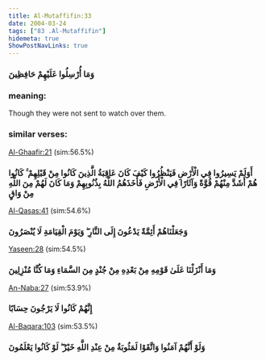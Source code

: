 ```yaml
---
title: Al-Mutaffifin:33
date: 2004-03-24
tags: ["83 .Al-Mutaffifin"]
hidemeta: true 
ShowPostNavLinks: true 
---
```

### وَمَا أُرْسِلُوا عَلَيْهِمْ حَافِظِينَ
### meaning: 
Though they were not sent to watch over them.
### similar verses: 

[Al-Ghaafir:21](/40/21) (sim:56.5%)

### أَوَلَمْ يَسِيرُوا فِي الْأَرْضِ فَيَنْظُرُوا كَيْفَ كَانَ عَاقِبَةُ الَّذِينَ كَانُوا مِنْ قَبْلِهِمْ ۚ كَانُوا هُمْ أَشَدَّ مِنْهُمْ قُوَّةً وَآثَارًا فِي الْأَرْضِ فَأَخَذَهُمُ اللَّهُ بِذُنُوبِهِمْ وَمَا كَانَ لَهُمْ مِنَ اللَّهِ مِنْ وَاقٍ

[Al-Qasas:41](/28/41) (sim:54.6%)

### وَجَعَلْنَاهُمْ أَئِمَّةً يَدْعُونَ إِلَى النَّارِ ۖ وَيَوْمَ الْقِيَامَةِ لَا يُنْصَرُونَ

[Yaseen:28](/36/28) (sim:54.5%)

### وَمَا أَنْزَلْنَا عَلَىٰ قَوْمِهِ مِنْ بَعْدِهِ مِنْ جُنْدٍ مِنَ السَّمَاءِ وَمَا كُنَّا مُنْزِلِينَ

[An-Naba:27](/78/27) (sim:53.9%)

### إِنَّهُمْ كَانُوا لَا يَرْجُونَ حِسَابًا

[Al-Baqara:103](/2/103) (sim:53.5%)

### وَلَوْ أَنَّهُمْ آمَنُوا وَاتَّقَوْا لَمَثُوبَةٌ مِنْ عِنْدِ اللَّهِ خَيْرٌ ۖ لَوْ كَانُوا يَعْلَمُونَ
